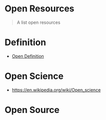# Open Resources
> A list open resources

# Definition

- [Open Definition](https://opendefinition.org/)

# Open Science
- https://en.wikipedia.org/wiki/Open_science

# Open Source
